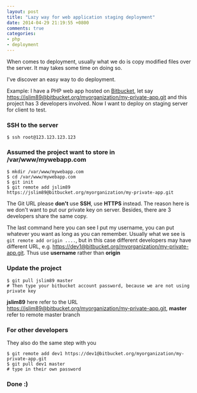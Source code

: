 ```yaml
---
layout: post
title: "Lazy way for web application staging deployment"
date: 2014-04-29 21:19:55 +0800
comments: true
categories: 
- php
- deployment
---
```


When comes to deployment, usually what we do is copy modified files over the server. It may takes some time on doing so.

I've discover an easy way to do deployment.

Example: I have a PHP web app hosted on [Bitbucket](https://bitbucket.org), let say [https://jslim89@bitbucket.org/myorganization/my-private-app.git](https://jslim89@bitbucket.org/myorganization/my-private-app) and this project has 3 developers involved. Now I want to deploy on staging server for client to test.

### SSH to the server

```
$ ssh root@123.123.123.123
```

### Assumed the project want to store in **/var/www/mywebapp.com**

```
$ mkdir /var/www/mywebapp.com
$ cd /var/www/mywebapp.com
$ git init
$ git remote add jslim89 https://jslim89@bitbucket.org/myorganization/my-private-app.git
```

The Git URL please **don't** use **SSH**, use **HTTPS** instead. The reason here is we don't want to put our private key on server. Besides, there are 3 developers share the same copy.

The last command here you can see I put my username, you can put whatever you want as long as you can remember. Usually what we see is `git remote add origin ....`, but in this case different developers may have different URL, e.g. [https://dev1@bitbucket.org/myorganization/my-private-app.git](https://dev1@bitbucket.org/myorganization/my-private-app.git). Thus use **username** rather than **origin**

### Update the project

```
$ git pull jslim89 master
# Then type your bitbucket account password, because we are not using private key
```

**jslim89** here refer to the URL [https://jslim89@bitbucket.org/myorganization/my-private-app.git](https://jslim89@bitbucket.org/myorganization/my-private-app.git), **master** refer to remote master branch


### For other developers

They also do the same step with you

```
$ git remote add dev1 https://dev1@bitbucket.org/myorganization/my-private-app.git
$ git pull dev1 master
# type in their own password
```

### Done :)
